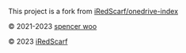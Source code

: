 This project is a fork from [iRedScarf/onedrive-index](https://github.com/iRedScarf/onedrive-index)

&copy; 2021-2023 [spencer woo](https://github.com/spencerwooo)

&copy; 2023 [iRedScarf](https://github.com/iRedScarf)